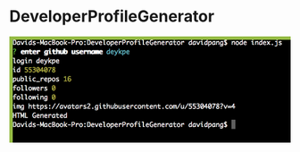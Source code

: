 # DeveloperProfileGenerator
![Screen Shot](https://github.com/deykpe/DeveloperProfileGenerator/blob/master/Screen%20Shot%202019-11-25%20at%205.42.34%20PM.png)

